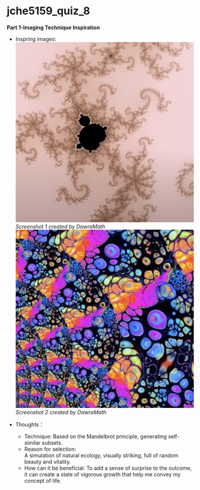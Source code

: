 # jche5159_quiz_8

**Part 1-Imaging Technique Inspiration**

- Inspring images:
![Image 1](readmeImages/Mandelbrot%20Set_1.jpg)
*Screenshot 1 created by DawraMath*
![Image 2](readmeImages/Mandelbrot%20set_2.jpg)
*Screenshot 2 created by DawraMath*

- Thoughts：
  - Technique: 
    Based on the Mandelbrot principle, generating self-similar subsets.
  - Reason for selection:  
    A simulation of natural ecology, visually striking, full of random beauty and vitality.
  - How can it be beneficial:
    To add a sense of surprise to the outcome, it can create a state of vigorous growth that help me convey my concept of life.
  
